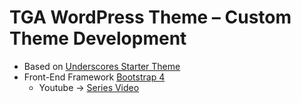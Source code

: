 # TGA WordPress Theme – Custom Theme Development
  - Based on [Underscores Starter Theme](https://underscores.me/)
  - Front-End Framework [Bootstrap 4](https://getbootstrap.com/)
    - Youtube -> [Series Video](https://www.youtube.com/watch?v=G1YLtYD9YIk&list=PLJSTGGjsp0MkBlT4V2LY4MiAwMvtS84RN)

